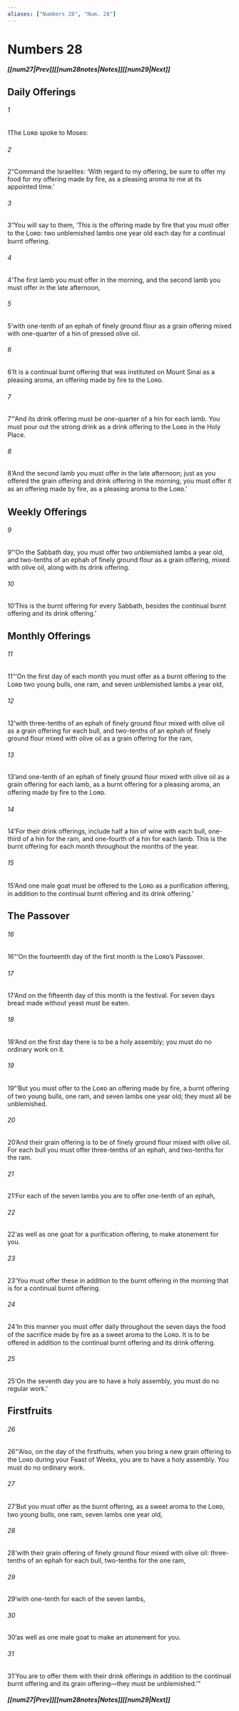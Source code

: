 ```yaml
---
aliases: ["Numbers 28", "Num. 28"]
---
```

# Numbers 28
##### <span class=arrow-left></span>[[num27|Prev]]<span class=navigation-separator></span>[[num28notes|Notes]]<span class=navigation-separator></span>[[num29|Next]]<span class=arrow-right></span>
## Daily Offerings
###### 1
<span class=verse-first>1</span>The Lᴏʀᴅ spoke to Moses:
###### 2
<span class=verse-body>2</span>“Command the Israelites: ‘With regard to my offering, be sure to offer my food for my offering made by fire, as a pleasing aroma to me at its appointed time.’
###### 3
<span class=verse-body>3</span>“You will say to them, ‘This is the offering made by fire that you must offer to the Lᴏʀᴅ: two unblemished lambs one year old each day for a continual burnt offering.
###### 4
<span class=verse-body>4</span>‘The first lamb you must offer in the morning, and the second lamb you must offer in the late afternoon,
###### 5
<span class=verse-body>5</span>‘with one-tenth of an ephah of finely ground flour as a grain offering mixed with one-quarter of a hin of pressed olive oil.
###### 6
<span class=verse-body>6</span>‘It is a continual burnt offering that was instituted on Mount Sinai as a pleasing aroma, an offering made by fire to the Lᴏʀᴅ.
###### 7
<span class=verse-body>7</span>“‘And its drink offering must be one-quarter of a hin for each lamb. You must pour out the strong drink as a drink offering to the Lᴏʀᴅ in the Holy Place.
###### 8
<span class=verse-body>8</span>‘And the second lamb you must offer in the late afternoon; just as you offered the grain offering and drink offering in the morning, you must offer it as an offering made by fire, as a pleasing aroma to the Lᴏʀᴅ.’
## Weekly Offerings
###### 9
<span class=verse-first>9</span>“‘On the Sabbath day, you must offer two unblemished lambs a year old, and two-tenths of an ephah of finely ground flour as a grain offering, mixed with olive oil, along with its drink offering.
###### 10
<span class=verse-body>10</span>‘This is the burnt offering for every Sabbath, besides the continual burnt offering and its drink offering.’
## Monthly Offerings
###### 11
<span class=verse-first>11</span>“‘On the first day of each month you must offer as a burnt offering to the Lᴏʀᴅ two young bulls, one ram, and seven unblemished lambs a year old,
###### 12
<span class=verse-body>12</span>‘with three-tenths of an ephah of finely ground flour mixed with olive oil as a grain offering for each bull, and two-tenths of an ephah of finely ground flour mixed with olive oil as a grain offering for the ram,
###### 13
<span class=verse-body>13</span>‘and one-tenth of an ephah of finely ground flour mixed with olive oil as a grain offering for each lamb, as a burnt offering for a pleasing aroma, an offering made by fire to the Lᴏʀᴅ.
###### 14
<span class=verse-body>14</span>‘For their drink offerings, include half a hin of wine with each bull, one-third of a hin for the ram, and one-fourth of a hin for each lamb. This is the burnt offering for each month throughout the months of the year.
###### 15
<span class=verse-body>15</span>‘And one male goat must be offered to the Lᴏʀᴅ as a purification offering, in addition to the continual burnt offering and its drink offering.’
## The Passover
###### 16
<span class=verse-first>16</span>“‘On the fourteenth day of the first month is the Lᴏʀᴅ’s Passover.
###### 17
<span class=verse-body>17</span>‘And on the fifteenth day of this month is the festival. For seven days bread made without yeast must be eaten.
###### 18
<span class=verse-body>18</span>‘And on the first day there is to be a holy assembly; you must do no ordinary work on it.
###### 19
<span class=verse-body>19</span>“‘But you must offer to the Lᴏʀᴅ an offering made by fire, a burnt offering of two young bulls, one ram, and seven lambs one year old; they must all be unblemished.
###### 20
<span class=verse-body>20</span>‘And their grain offering is to be of finely ground flour mixed with olive oil. For each bull you must offer three-tenths of an ephah, and two-tenths for the ram.
###### 21
<span class=verse-body>21</span>‘For each of the seven lambs you are to offer one-tenth of an ephah,
###### 22
<span class=verse-body>22</span>‘as well as one goat for a purification offering, to make atonement for you.
###### 23
<span class=verse-body>23</span>‘You must offer these in addition to the burnt offering in the morning that is for a continual burnt offering.
###### 24
<span class=verse-body>24</span>‘In this manner you must offer daily throughout the seven days the food of the sacrifice made by fire as a sweet aroma to the Lᴏʀᴅ. It is to be offered in addition to the continual burnt offering and its drink offering.
###### 25
<span class=verse-body>25</span>‘On the seventh day you are to have a holy assembly, you must do no regular work.’
## Firstfruits
###### 26
<span class=verse-first>26</span>“‘Also, on the day of the firstfruits, when you bring a new grain offering to the Lᴏʀᴅ during your Feast of Weeks, you are to have a holy assembly. You must do no ordinary work.
###### 27
<span class=verse-body>27</span>‘But you must offer as the burnt offering, as a sweet aroma to the Lᴏʀᴅ, two young bulls, one ram, seven lambs one year old,
###### 28
<span class=verse-body>28</span>‘with their grain offering of finely ground flour mixed with olive oil: three-tenths of an ephah for each bull, two-tenths for the one ram,
###### 29
<span class=verse-body>29</span>‘with one-tenth for each of the seven lambs,
###### 30
<span class=verse-body>30</span>‘as well as one male goat to make an atonement for you.
###### 31
<span class=verse-body>31</span>‘You are to offer them with their drink offerings in addition to the continual burnt offering and its grain offering—they must be unblemished.’”
##### <span class=arrow-left></span>[[num27|Prev]]<span class=navigation-separator></span>[[num28notes|Notes]]<span class=navigation-separator></span>[[num29|Next]]<span class=arrow-right></span>